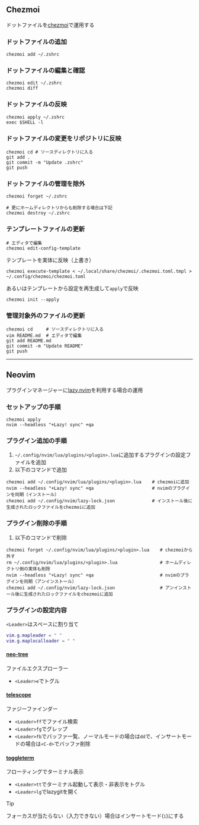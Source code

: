 ## Chezmoi
ドットファイルを[chezmoi](https://www.chezmoi.io/)で運用する

### ドットファイルの追加
``` shell
chezmoi add ~/.zshrc
```

### ドットファイルの編集と確認
``` shell
chezmoi edit ~/.zshrc
chezmoi diff
```

### ドットファイルの反映
``` shell
chezmoi apply ~/.zshrc
exec $SHELL -l
```

### ドットファイルの変更をリポジトリに反映
``` shell
chezmoi cd # ソースディレクトリに入る
git add .
git commit -m "Update .zshrc"
git push
```

### ドットファイルの管理を除外
``` shell
chezmoi forget ~/.zshrc

# 更にホームディレクトリからも削除する場合は下記
chezmoi destroy ~/.zshrc
```

### テンプレートファイルの更新
``` shell
# エディタで編集
chezmoi edit-config-template
```
テンプレートを実体に反映（上書き）
```
chezmoi execute-template < ~/.local/share/chezmoi/.chezmoi.toml.tmpl > ~/.config/chezmoi/chezmoi.toml
```
あるいはテンプレートから設定を再生成して`apply`で反映
```
chezmoi init --apply
```

### 管理対象外のファイルの更新
``` shell
chezmoi cd     # ソースディレクトリに入る
vim README.md  # エディタで編集
git add README.md
git commit -m "Update README"
git push
```

---

## Neovim
プラグインマネージャーに[lazy.nvim](https://github.com/folke/lazy.nvim)を利用する場合の運用  
### セットアップの手順
``` shell
chezmoi apply
nvim --headless "+Lazy! sync" +qa
```

### プラグイン追加の手順
1. `~/.config/nvim/lua/plugins/<plugin>.lua`に追加するプラグインの設定ファイルを追加  
2. 以下のコマンドで追加
``` shell
chezmoi add ~/.config/nvim/lua/plugins/<plugin>.lua    # chezmoiに追加
nvim --headless "+Lazy! sync" +qa                      # nvimのプラグインを同期（インストール）
chezmoi add ~/.config/nvim/lazy-lock.json              # インストール後に生成されたロックファイルをchezmoiに追加
```

### プラグイン削除の手順
1. 以下のコマンドで削除
``` shell
chezmoi forget ~/.config/nvim/lua/plugins/<plugin>.lua    # chezmoiから外す
rm ~/.config/nvim/lua/plugins/<plugin>.lua                # ホームディレクトリ側の実体も削除
nvim --headless "+Lazy! sync" +qa                         # nvimのプラグインを同期（アンインストール）
chezmoi add ~/.config/nvim/lazy-lock.json                 # アンインストール後に生成されたロックファイルをchezmoiに追加

```

### プラグインの設定内容
`<Leader>`はスペースに割り当て
``` lua
vim.g.mapleader = " "
vim.g.maplocalleader = " "
```

#### [neo-tree](https://github.com/nvim-neo-tree/neo-tree.nvim)
ファイルエクスプローラー  
- `<Leader>e`でトグル

#### [telescope](https://github.com/nvim-telescope/telescope.nvim)
ファジーファインダー
- `<Leader>ff`でファイル検索
- `<Leader>fg`でグレップ
- `<Leader>fb`でバッファ一覧、ノーマルモードの場合は`dd`で、インサートモードの場合は`<C-d>`でバッファ削除

#### [toggleterm](https://github.com/akinsho/toggleterm.nvim)
フローティングでターミナル表示
- `<Leader>tt`でターミナル起動して表示・非表示をトグル
- `<Leader>lg`でlazygitを開く
> [!TIP]
> フォーカスが当たらない（入力できない）場合はインサートモード(`i`)にする

